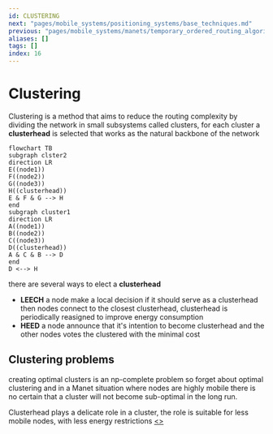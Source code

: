 ```yaml
---
id: CLUSTERING
next: "pages/mobile_systems/positioning_systems/base_techniques.md"
previous: "pages/mobile_systems/manets/temporary_ordered_routing_algorithm.md"
aliases: []
tags: []
index: 16
---
```


# Clustering

Clustering is a method that aims to reduce the routing complexity by dividing the network in small subsystems called clusters, for each cluster a **clusterhead** is selected that works as the natural backbone of the network

```mermaid
flowchart TB
subgraph clster2
direction LR
E((node1))
F((node2))
G((node3))
H((clusterhead))
E & F & G --> H
end
subgraph cluster1
direction LR
A((node1))
B((node2))
C((node3))
D((clusterhead))
A & C & B --> D
end
D <--> H
```
there are several ways to elect a **clusterhead**

- **LEECH** a node make a local decision if it should serve as a clusterhead then nodes connect to the closest clusterhead, clusterhead is periodically reasigned to improve energy consumption
- **HEED** a node announce that it's intention to become clusterhead and the other nodes votes the clustered with the minimal cost

## Clustering problems

creating optimal clusters is an np-complete problem so forget about optimal clustering and in a Manet situation where nodes are highly mobile there is no certain that a cluster will not become sub-optimal in the long run.

Clusterhead plays a delicate role in a cluster, the role is suitable for less mobile nodes, with less energy restrictions
[<](pages/mobile_systems/manets/temporary_ordered_routing_algorithm.md)[>](pages/mobile_systems/positioning_systems/base_techniques.md)
